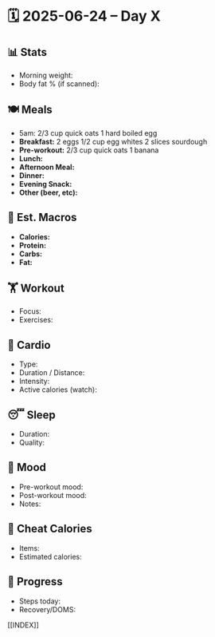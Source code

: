 # 🗓️ 2025-06-24 – Day X

## 📊 Stats
- Morning weight: 
- Body fat % (if scanned): 

## 🍽️ Meals
- 5am: 2/3 cup quick oats 1 hard boiled egg
- **Breakfast:** 2 eggs 1/2 cup egg whites 2 slices sourdough
- **Pre-workout:**  2/3 cup quick oats 1 banana
- **Lunch:**  
- **Afternoon Meal:**  
- **Dinner:**  
- **Evening Snack:**  
- **Other (beer, etc):**  

## 🧮 Est. Macros
- **Calories:**   
- **Protein:**  
- **Carbs:**  
- **Fat:**  

## 🏋️ Workout
- Focus: 
- Exercises:  

## 🏃 Cardio
- Type:  
- Duration / Distance:  
- Intensity:  
- Active calories (watch):  

## 😴 Sleep
- Duration:  
- Quality:  

## 🧠 Mood
- Pre-workout mood:  
- Post-workout mood:  
- Notes:  

## 🍫 Cheat Calories
- Items:  
- Estimated calories:  

## 🧍 Progress
- Steps today:  
- Recovery/DOMS:  

[[INDEX]]
